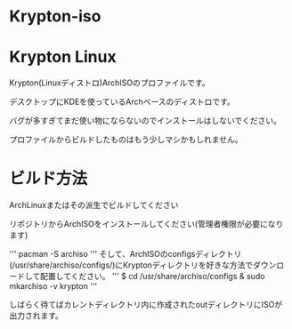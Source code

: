 # Krypton-iso

# Krypton Linux

Krypton(Linuxディストロ)ArchISOのプロファイルです。

デスクトップにKDEを使っているArchベースのディストロです。

バグが多すぎてまだ使い物にならないのでインストールはしないでください。

プロファイルからビルドしたものはもう少しマシかもしれません。

# ビルド方法

ArchLinuxまたはその派生でビルドしてください

リポジトリからArchISOをインストールしてください(管理者権限が必要になります)

'''
pacman -S archiso
'''
そして、ArchISOのconfigsディレクトリ(/usr/share/archiso/configs/)にKryptonディレクトリを好きな方法でダウンロードして配置してください。
'''
$ cd /usr/share/archiso/configs
& sudo mkarchiso -v krypton
'''

しばらく待てばカレントディレクトリ内に作成されたoutディレクトリにISOが出力されます。
